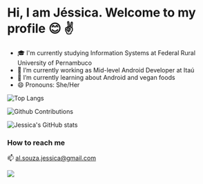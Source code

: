 # Hi, I am Jéssica. Welcome to my profile :blush: :v:

- 🎓 I'm currently studying Information Systems at Federal Rural University of Pernambuco
- 🔭 I’m currently working as Mid-level Android Developer at Itaú
- 🌱 I’m currently learning about Android and vegan foods 
- 😄 Pronouns: She/Her

![Top Langs](https://github-readme-stats.vercel.app/api/top-langs/?username=nekojess1&layout=compact)

![Github Contributions](https://github-readme-streak-stats.herokuapp.com/?user=nekojess1&hide_border=true)

![Jessica's GitHub stats](https://github-readme-stats.vercel.app/api?username=nekojess1&show_icons=true&count_private=true&theme=dracula)



### **How to reach me** 

📫  [al.souza.jessica@gmail.com](mailto:al.souza.jessica@gmail.com)


<a href="https://www.linkedin.com/in/jessica-alvess/"><img src="https://img.shields.io/badge/-LinkedIn-0077B5?style=flat&logo=Linkedin&logoColor=white"/></a>



